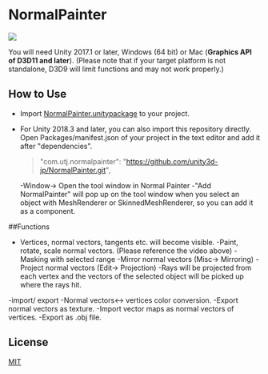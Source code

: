 # NormalPainter
  
![](https://user-images.githubusercontent.com/1488611/27468607-b3e9e4d0-5825-11e7-954d-fca1a7a50417.gif)


You will need Unity 2017.1 or later, Windows (64 bit) or Mac (**Graphics API of D3D11 and later**). 
(Please note that if your target platform is not standalone, D3D9 will limit functions and may not work properly.) 



## How to Use 

- Import  [NormalPainter.unitypackage](https://github.com/unity3d-jp/NormalPainter/releases/download/20180116/NormalPainter.unitypackage) to your project.
- For Unity 2018.3 and later, you can also import this repository directly. Open Packages/manifest.json of your project in the text editor and add it after "dependencies".
  > "com.utj.normalpainter": "https://github.com/unity3d-jp/NormalPainter.git",
  
  -Window-> Open the tool window in Normal Painter
  -"Add NormalPainter" will pop up on the tool window when you select an object with MeshRenderer or SkinnedMeshRenderer, so you can add it as a component. 

##Functions 
  - Vertices, normal vectors, tangents etc. will become visible. 
  -Paint, rotate, scale normal vectors. (Please reference the video above) 
    -Masking with selected range 
  -Mirror normal vectors (Misc-> Mirroring) 
  -Project normal vectors (Edit-> Projection) 
    -Rays will be projected from each vertex and the vectors of the selected object will be picked up where the rays hit.
  
  -import/ export 
    -Normal vectors<-> vertices color conversion. 
    -Export normal vectors as texture. 
    -Import vector maps as normal vectors of vertices. 
    -Export as .obj file. 
    



## License
[MIT](LICENSE.txt)

